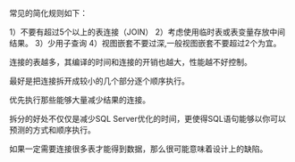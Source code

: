 常见的简化规则如下：
 
1）不要有超过5个以上的表连接（JOIN）
2）考虑使用临时表或表变量存放中间结果。
3）少用子查询
4）视图嵌套不要过深,一般视图嵌套不要超过2个为宜。
 

连接的表越多，其编译的时间和连接的开销也越大，性能越不好控制。

最好是把连接拆开成较小的几个部分逐个顺序执行。

优先执行那些能够大量减少结果的连接。

拆分的好处不仅仅是减少SQL Server优化的时间，更使得SQL语句能够以你可以预测的方式和顺序执行。


如果一定需要连接很多表才能得到数据，那么很可能意味着设计上的缺陷。